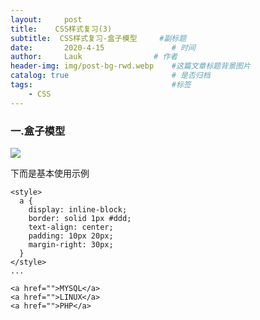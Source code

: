 ```yaml
---
layout:     post   				    
title:    CSS样式复习(3)  				 
subtitle:  CSS样式复习-盒子模型     #副标题
date:       2020-4-15			   	# 时间
author:     Lauk				# 作者
header-img: img/post-bg-rwd.webp 	#这篇文章标题背景图片
catalog: true 						# 是否归档
tags:								#标签
    - CSS
---
```


### 一.盒子模型

![](http://houdunren.gitee.io/note/assets/img/image-20190817163854641.0f6c1947.png)

 下而是基本使用示例 

```text
<style>
  a {
    display: inline-block;
    border: solid 1px #ddd;
    text-align: center;
    padding: 10px 20px;
    margin-right: 30px;
  }
</style>
...

<a href="">MYSQL</a>
<a href="">LINUX</a>
<a href="">PHP</a>
```

